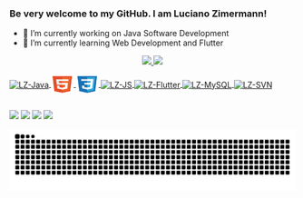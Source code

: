 ### Be very welcome to my GitHub. I am Luciano Zimermann!

- 🔭 I’m currently working on Java Software Development
- 🌱 I’m currently learning Web Development and Flutter

<div align="center">
  <a href="https://github.com/luciano-zimermann">
  <img height="180em" src="https://github-readme-stats.vercel.app/api?username=luciano-zimermann&show_icons=true&theme=merko&include_all_commits=true&count_private=true"/>
  <img height="180em" src="https://github-readme-stats.vercel.app/api/top-langs/?username=luciano-zimermann&layout=compact&langs_count=9&theme=merko"/>
</div>
  
<div style="display: inline_block"><br>
  <img align="center" alt="LZ-Java" height="30" width="40" src="https://cdn.jsdelivr.net/gh/devicons/devicon/icons/java/java-original.svg">
  <img align="center" alt="LZ-HTML" height="30" width="40" src="https://raw.githubusercontent.com/devicons/devicon/master/icons/html5/html5-original.svg">
  <img align="center" alt="LZ-CSS" height="30" width="40" src="https://raw.githubusercontent.com/devicons/devicon/master/icons/css3/css3-original.svg">
  <img align="center" alt="LZ-JS" height="30" width="40" src="https://cdn.jsdelivr.net/gh/devicons/devicon/icons/javascript/javascript-original.svg">
  <img align="center" alt="LZ-Flutter" height="30" width="40" src="https://cdn.jsdelivr.net/gh/devicons/devicon/icons/flutter/flutter-original.svg">
  <img align="center" alt="LZ-MySQL" height="30" width="40" src="https://cdn.jsdelivr.net/gh/devicons/devicon/icons/mysql/mysql-original.svg">
  <img align="center" alt="LZ-SVN" height="30" width="40" src="https://cdn.jsdelivr.net/gh/devicons/devicon/icons/subversion/subversion-original.svg">        
</div>
  
##

<div>
    <a href="https://www.linkedin.com/in/luciano-zimermann-724578194/" target="_blank"><img src="https://img.shields.io/badge/-LinkedIn-%230077B5?style=for-the-badge&logo=linkedin&logoColor=white" target="_blank"></a> 
  <a href = "mailto:lucianozn16@gmail.com"><img src="https://img.shields.io/badge/-Gmail-%23333?style=for-the-badge&logo=gmail&logoColor=white" target="_blank"></a>
   <a href="https://www.facebook.com/lucianogremista19/" target="_blank"><img src="https://img.shields.io/badge/Facebook-1877F2?style=for-the-badge&logo=facebook&logoColor=white" target="_blank"></a> 
  <a href="https://www.instagram.com/lucianozimermann/" target="_blank"><img src="https://img.shields.io/badge/-Instagram-%23E4405F?style=for-the-badge&logo=instagram&logoColor=white" target="_blank"></a>
  
  ![Snake animation](https://github.com/luciano-zimermann/luciano-zimermann/blob/output/github-contribution-grid-snake.svg)
</div>
  
